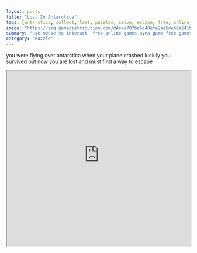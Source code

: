 ```yaml
---
layout: posts
title: "Lost In Antarctica"
tags: [antarctica, collect, lost, puzzles, solve, escape, free, online, games, oyna, game, free, games, play, play, games]
image: "https://img.gamedistribution.com/d4eaa787ba6c48efa2ae54cb9a641b09.jpg"
summary: "use mouse to interact  free online games oyna game free games play play games"
category: "Puzzle"
---
```


you were flying over antarctica when your plane crashed luckily you survived but now you are lost and must find a way to escape

<iframe width="100%" height="480px;" src="https://flash.gamedistribution.com?game=d4eaa787ba6c48efa2ae54cb9a641b09"></iframe>